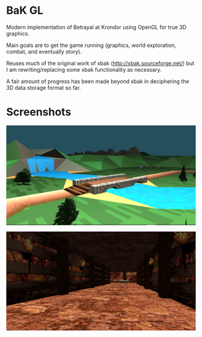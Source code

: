 # BaK GL

Modern implementation of Betrayal at Krondor using OpenGL for true 3D graphics.

Main goals are to get the game running (graphics, world exploration, combat, and eventually story).

Reuses much of the original work of xbak (http://xbak.sourceforge.net/) but I am rewriting/replacing some xbak functionality as necessary.

A fair amount of progress has been made beyond xbak in deciphering the 3D data storage format so far.

# Screenshots
![waterfall](screenshots/waterfall.png?raw=true "Waterfall near Tyr-Sog")

![macmordain](screenshots/macmordain.png?raw=true "Mac Mordain Cadall")
